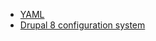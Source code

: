 * [YAML](http://en.wikipedia.org/wiki/YAML)
* [Drupal 8 configuration system](https://drupal.org/node/1667894)